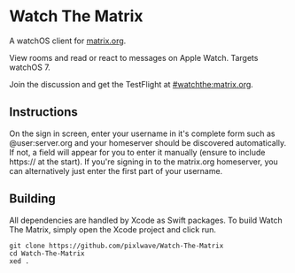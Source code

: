 # Watch The Matrix

A watchOS client for [matrix.org](https://www.matrix.org).

View rooms and read or react to messages on Apple Watch. Targets watchOS 7.

Join the discussion and get the TestFlight at [#watchthe:matrix.org](https://matrix.to/#/#watchthe:matrix.org).

## Instructions

On the sign in screen, enter your username in it's complete form such as @user:server.org and your homeserver should be discovered automatically. If not, a field will appear for you to enter it manually (ensure to include https:// at the start). If you're signing in to the matrix.org homeserver, you can alternatively just enter the first part of your username. 

## Building

All dependencies are handled by Xcode as Swift packages. To build Watch The Matrix, simply open the Xcode project and click run.

```
git clone https://github.com/pixlwave/Watch-The-Matrix
cd Watch-The-Matrix
xed .
```
